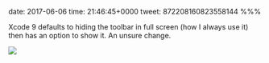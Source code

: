date: 2017-06-06
time: 21:46:45+0000
tweet: 872208160823558144
%%%

Xcode 9 defaults to hiding the toolbar in full screen (how I always use it) then has an option to show it. An unsure change.

![](DBq0ssyV0AEQ7kU.jpg)
